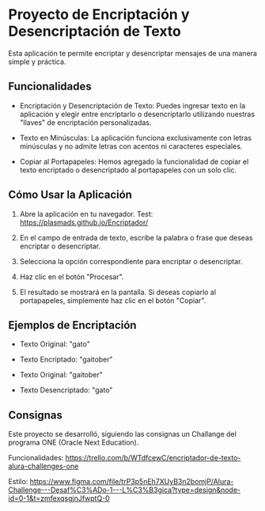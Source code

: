 # Proyecto de Encriptación y Desencriptación de Texto

Esta aplicación te permite encriptar y desencriptar mensajes de una manera simple y práctica.

## Funcionalidades

- Encriptación y Desencriptación de Texto: Puedes ingresar texto en la aplicación y elegir entre encriptarlo o desencriptarlo utilizando nuestras "llaves" de encriptación personalizadas.

- Texto en Minúsculas: La aplicación funciona exclusivamente con letras minúsculas y no admite letras con acentos ni caracteres especiales.

- Copiar al Portapapeles: Hemos agregado la funcionalidad de copiar el texto encriptado o desencriptado al portapapeles con un solo clic.

## Cómo Usar la Aplicación

1. Abre la aplicación en tu navegador. Test: https://plasmads.github.io/Encriptador/

2. En el campo de entrada de texto, escribe la palabra o frase que deseas encriptar o desencriptar.

3. Selecciona la opción correspondiente para encriptar o desencriptar.

4. Haz clic en el botón "Procesar".

5. El resultado se mostrará en la pantalla. Si deseas copiarlo al portapapeles, simplemente haz clic en el botón "Copiar".

## Ejemplos de Encriptación

- Texto Original: "gato"

- Texto Encriptado: "gaitober"

- Texto Original: "gaitober"

- Texto Desencriptado: "gato"

## Consignas

Este proyecto se desarrolló, siguiendo las consignas un Challange del programa ONE (Oracle Next Education).

Funcionalidades:
https://trello.com/b/WTdfcewC/encriptador-de-texto-alura-challenges-one

Estilo:
https://www.figma.com/file/trP3p5nEh7XUyB3n2bomjP/Alura-Challenge---Desaf%C3%ADo-1---L%C3%B3gica?type=design&node-id=0-1&t=zmfexqsgjnJfwptQ-0

